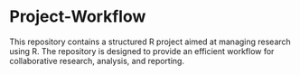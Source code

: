 # Project-Workflow
This repository contains a structured R project aimed at managing research using R. The repository is designed to provide an efficient workflow for collaborative research, analysis, and reporting.
